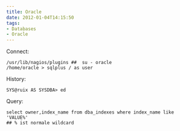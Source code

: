 ```yaml
---
title: Oracle
date: 2012-01-04T14:15:50
tags: 
- Databases
- Oracle
---
```


Connect:

    /usr/lib/nagios/plugins ##  su - oracle
    /home/oracle > sqlplus / as user

History:

    SYS@ruix AS SYSDBA> ed

Query:

    select owner,index_name from dba_indexes where index_name like 'VALUE%'
    ## % ist normale wildcard
